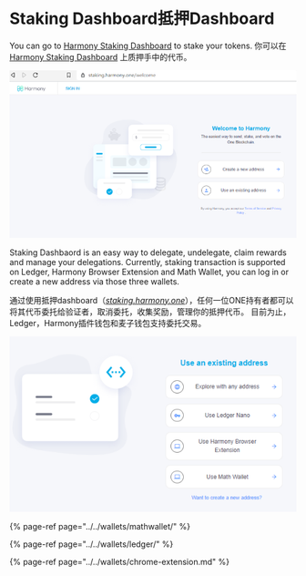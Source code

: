 # Staking Dashboard抵押Dashboard

You can go to [Harmony Staking Dashboard](https://staking.harmony.one/welcome) to stake your tokens. 你可以在[Harmony Staking Dashboard](https://staking.harmony.one/welcome) 上质押手中的代币。

![](../../.gitbook/assets/image-119.png)

Staking Dashbaord is an easy way to delegate, undelegate, claim rewards and manage your delegations. Currently, staking transaction is supported on Ledger, Harmony Browser Extension and Math Wallet, you can log in or create a new address via those three wallets.

通过使用抵押dashboard（[_staking.harmony.one_](https://staking.harmony.one/)），任何一位ONE持有者都可以将其代币委托给验证者，取消委托，收集奖励，管理你的抵押代币。 目前为止，Ledger，Harmony插件钱包和麦子钱包支持委托交易。

![](../../.gitbook/assets/image-65.png)

{% page-ref page="../../wallets/mathwallet/" %}

{% page-ref page="../../wallets/ledger/" %}

{% page-ref page="../../wallets/chrome-extension.md" %}

